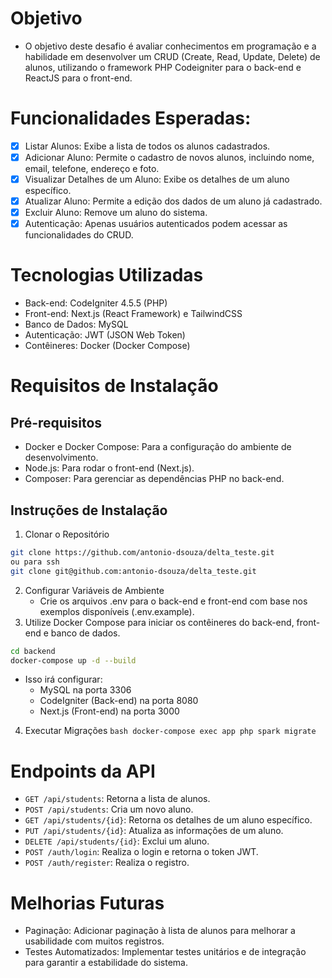# Objetivo
- O objetivo deste desafio é avaliar conhecimentos em programação e a
habilidade em desenvolver um CRUD (Create, Read, Update, Delete) de alunos, utilizando
o framework PHP Codeigniter para o back-end e ReactJS para o front-end.

# Funcionalidades Esperadas:
- [x] Listar Alunos: Exibe a lista de todos os alunos cadastrados.
- [x] Adicionar Aluno: Permite o cadastro de novos alunos, incluindo nome, email, telefone, endereço e foto.
- [x] Visualizar Detalhes de um Aluno: Exibe os detalhes de um aluno específico.
- [x] Atualizar Aluno: Permite a edição dos dados de um aluno já cadastrado.
- [x] Excluir Aluno: Remove um aluno do sistema.
- [x] Autenticação: Apenas usuários autenticados podem acessar as funcionalidades do CRUD.

# Tecnologias Utilizadas
- Back-end: CodeIgniter 4.5.5 (PHP)
- Front-end: Next.js (React Framework) e TailwindCSS
- Banco de Dados: MySQL
- Autenticação: JWT (JSON Web Token)
- Contêineres: Docker (Docker Compose)

# Requisitos de Instalação
## Pré-requisitos
- Docker e Docker Compose: Para a configuração do ambiente de desenvolvimento.
- Node.js: Para rodar o front-end (Next.js).
- Composer: Para gerenciar as dependências PHP no back-end.

## Instruções de Instalação
  1. Clonar o Repositório
  ```bash
  git clone https://github.com/antonio-dsouza/delta_teste.git
  ou para ssh
  git clone git@github.com:antonio-dsouza/delta_teste.git
  ```
  2. Configurar Variáveis de Ambiente
     - Crie os arquivos .env para o back-end e front-end com base nos exemplos disponíveis (.env.example).
  3. Utilize Docker Compose para iniciar os contêineres do back-end, front-end e banco de dados.
  ```bash
  cd backend
  docker-compose up -d --build
  ```
  - Isso irá configurar:
    - MySQL na porta 3306
    - CodeIgniter (Back-end) na porta 8080
    - Next.js (Front-end) na porta 3000
  4. Executar Migrações
    ```bash
    docker-compose exec app php spark migrate
    ```
# Endpoints da API
- ```GET /api/students```: Retorna a lista de alunos.
- ```POST /api/students```: Cria um novo aluno.
- ```GET /api/students/{id}```: Retorna os detalhes de um aluno específico.
- ```PUT /api/students/{id}```: Atualiza as informações de um aluno.
- ```DELETE /api/students/{id}```: Exclui um aluno.
- ```POST /auth/login```: Realiza o login e retorna o token JWT.
- ```POST /auth/register```: Realiza o registro.

# Melhorias Futuras
- Paginação: Adicionar paginação à lista de alunos para melhorar a usabilidade com muitos registros.
- Testes Automatizados: Implementar testes unitários e de integração para garantir a estabilidade do sistema.
